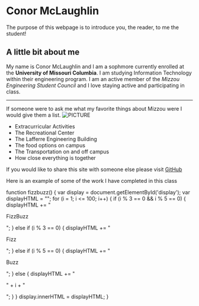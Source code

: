 # Conor McLaughlin

The purpose of this webpage is to introduce you, the reader, to me the student!

## A little bit about me
My name is Conor McLaughlin and I am a sophmore currently enrolled at the **University of Missouri Columbia**. I am studying Information Technology within their engineering program. I am an active member of the *Mizzou Engineering Student Council* and I love staying active and participating in class.

------------------------

If someone were to ask me what my favorite things about Mizzou were I would give them a list.
                                                ![PICTURE](https://cdn.pixabay.com/photo/2013/07/12/17/20/leaf-152047_960_720.png)
- Extracurricular Activities
- The Recreational Center
- The Lafferre Engineering Building
- The food options on campus
- The Transportation on and off campus 
- How close everything is together

If you would like to share this site with someone else please visit [GitHub](https://github.com/TryConor/IT1000PROJECT.git)

Here is an example of some of the work I have completed in this class

function fizzbuzz() {
	var display = document.getElementById('display');
	var displayHTML = "";
	for (i = 1; i <= 100; i++) {
		if (i % 3 == 0 && i % 5 == 0) {
			displayHTML += "<p>FizzBuzz</p>";
		} else if (i % 3 == 0) {
			displayHTML += "<p>Fizz</p>";
		} else if (i % 5 == 0) {
			displayHTML += "<p>Buzz</p>";
		} else {
			displayHTML += "<p>" + i + "</p>";
		}
	}
	display.innerHTML = displayHTML;
}





 
